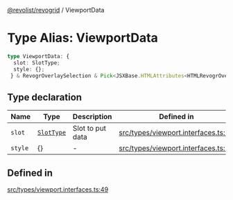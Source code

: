 [@revolist/revogrid](README.md) / ViewportData

# Type Alias: ViewportData

```ts
type ViewportData: {
  slot: SlotType;
  style: {};
 } & RevogrOverlaySelection & Pick<JSXBase.HTMLAttributes<HTMLRevogrOverlaySelectionElement>, "ref"> & Pick<JSXBase.HTMLAttributes<HTMLRevogrDataElement>, "ref"> & RevogrData;
```

## Type declaration

| Name | Type | Description | Defined in |
| ------ | ------ | ------ | ------ |
| `slot` | [`SlotType`](TypeAlias.SlotType.md) | Slot to put data | [src/types/viewport.interfaces.ts:51](https://github.com/revolist/revogrid/blob/339b58d64f0e4822db63d040318421d77ef85671/src/types/viewport.interfaces.ts#L51) |
| `style` | \{\} | - | [src/types/viewport.interfaces.ts:52](https://github.com/revolist/revogrid/blob/339b58d64f0e4822db63d040318421d77ef85671/src/types/viewport.interfaces.ts#L52) |

## Defined in

[src/types/viewport.interfaces.ts:49](https://github.com/revolist/revogrid/blob/339b58d64f0e4822db63d040318421d77ef85671/src/types/viewport.interfaces.ts#L49)
